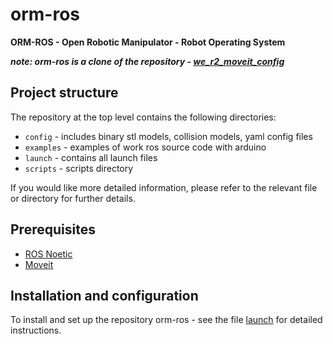 # orm-ros

**ORM-ROS - Open Robotic Manipulator - Robot Operating System**

***note: orm-ros is a clone of the repository - [we_r2_moveit_config](https://github.com/jasonhillier/we_r2_moveit_config)***

## Project structure

The repository at the top level contains the following directories:

- `config` - includes binary stl models, collision models, yaml config files
- `examples` - examples of work ros source code with arduino
- `launch` - contains all launch files
- `scripts` - scripts directory

If you would like more detailed information, please refer to the relevant file or directory for further details.

## Prerequisites
- [ROS Noetic](http://wiki.ros.org/noetic) 
- [Moveit](https://moveit.ros.org/install/)

## Installation and configuration

To install and set up the repository orm-ros - see the file [launch](launch.md) for detailed instructions.